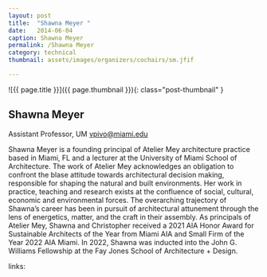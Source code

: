 ```yaml
---
layout: post
title:  "Shawna Meyer "
date:   2014-06-04
caption: Shawna Meyer
permalink: /Shawna Meyer 
category: technical
thumbnail: assets/images/organizers/cochairs/sm.jfif

---
```

![{{ page.title }}]({{ page.thumbnail }}){: class="post-thumbnail" }

## Shawna Meyer 
Assistant Professor, UM
vpivo@miami.edu

Shawna Meyer is a founding principal of Atelier Mey architecture practice based in Miami, FL and a lecturer at the University of Miami School of Architecture. The work of Atelier Mey acknowledges an obligation to confront the blase attitude towards architectural decision making, responsible for shaping the natural and built environments. Her work in practice, teaching and research exists at the confluence of social, cultural, economic and environmental forces. The overarching trajectory of Shawna’s career has been in pursuit of architectural attunement through the lens of energetics, matter, and the craft in their assembly. As principals of Atelier Mey, Shawna and Christopher received a 2021 AIA Honor Award for Sustainable Architects of the Year from Miami AIA and Small Firm of the Year 2022 AIA Miami. In 2022, Shawna was inducted into the John G. Williams Fellowship at the Fay Jones School of Architecture + Design.

links:
